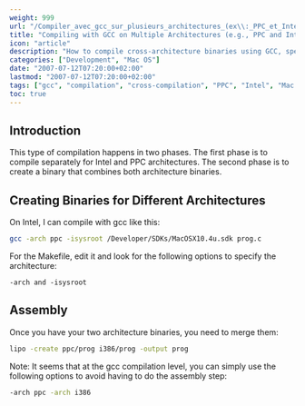 ```yaml
---
weight: 999
url: "/Compiler_avec_gcc_sur_plusieurs_architectures_(ex\\:_PPC_et_Intel)/"
title: "Compiling with GCC on Multiple Architectures (e.g., PPC and Intel)"
icon: "article"
description: "How to compile cross-architecture binaries using GCC, specifically for PPC and Intel architectures"
categories: ["Development", "Mac OS"]
date: "2007-07-12T07:20:00+02:00"
lastmod: "2007-07-12T07:20:00+02:00"
tags: ["gcc", "compilation", "cross-compilation", "PPC", "Intel", "Mac OS X", "development"]
toc: true
---
```


## Introduction

This type of compilation happens in two phases. The first phase is to compile separately for Intel and PPC architectures. The second phase is to create a binary that combines both architecture binaries.

## Creating Binaries for Different Architectures

On Intel, I can compile with gcc like this:

```bash
gcc -arch ppc -isysroot /Developer/SDKs/MacOSX10.4u.sdk prog.c
```

For the Makefile, edit it and look for the following options to specify the architecture:

```
-arch and -isysroot
```

## Assembly

Once you have your two architecture binaries, you need to merge them:

```bash
lipo -create ppc/prog i386/prog -output prog
```

Note: It seems that at the gcc compilation level, you can simply use the following options to avoid having to do the assembly step:

```bash
-arch ppc -arch i386
```

